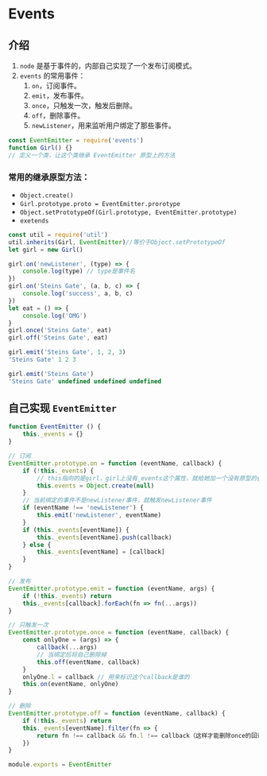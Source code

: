 # Events

## 介绍

1. `node` 是基于事件的，内部自己实现了一个发布订阅模式。
2. `events` 的常用事件：
   1. `on`，订阅事件。
   2. `emit`，发布事件。
   3. `once`，只触发一次，触发后删除。
   4. `off`，删除事件。
   5. `newListener`，用来监听用户绑定了那些事件。

```js
const EventEmitter = require('events')
function Girl() {}
// 定义一个类，让这个类继承 EventEmitter 原型上的方法
```

### 常用的继承原型方法：

- `Object.create()`
- `Girl.prototype.proto = EventEmitter.prorotype`
- `Object.setPrototypeOf(Girl.prototype, EventEmitter.prototype)`
- `exetends`

```js
const util = require('util')
util.inherits(Girl, EventEmitter)//等价于Object.setPrototypeOf
let girl = new Girl()

girl.on('newListener', (type) => {
    console.log(type) // type是事件名
})
girl.on('Steins Gate', (a, b, c) => {
    console.log('success', a, b, c)
})
let eat = () => {
    console.log('OMG')
}
girl.once('Steins Gate', eat)
girl.off('Steins Gate', eat)

girl.emit('Steins Gate', 1, 2, 3)
'Steins Gate' 1 2 3

girl.emit('Steins Gate')
'Steins Gate' undefined undefined undefined
```

## 自己实现 `EventEmitter`

```js
function EventEmitter () {
    this._events = {}
}

// 订阅
EventEmitter.prototype.on = function (eventName, callback) {
    if (!this._events) {
        // this指向的是girl，girl上没有_events这个属性，就给她加一个没有原型的{}
        this.events = Object.create(null)
    }
    // 当前绑定的事件不是newListener事件，就触发newListener事件
    if (eventName !== 'newListener') {
        this.emit('newListener', eventName)
    }
    if (this._events[eventName]) {
        this._events[eventName].push(callback)
    } else {
        this._events[eventName] = [callback]
    }
}

// 发布
EventEmitter.prototype.emit = function (eventName, args) {
    if (!this._events) return
    this._events[callback].forEach(fn => fn(...args))
}

// 只触发一次
EventEmitter.prototype.once = function (eventName, callback) {
    const onlyOne = (args) => {
        callback(...args)
        // 当绑定后将自己删除掉
        this.off(eventName, callback)
    }
    onlyOne.l = callback // 用来标识这个callback是谁的
    this.on(eventName, onlyOne)
}

// 删除
EventEmitter.prototype.off = function (eventName, callback) {
    if (!this._events) return
    this._events[eventName].filter(fn => {
        return fn !== callback && fn.l !== callback（这样才能删除once的回调函数）
    })
}

module.exports = EventEmitter
```

